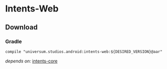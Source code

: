 Intents-Web
===============

## Download ##

### Gradle ###

    compile "universum.studios.android:intents-web:${DESIRED_VERSION}@aar"

_depends on:_
[intents-core](https://github.com/universum-studios/android_intents/tree/master/library-core)